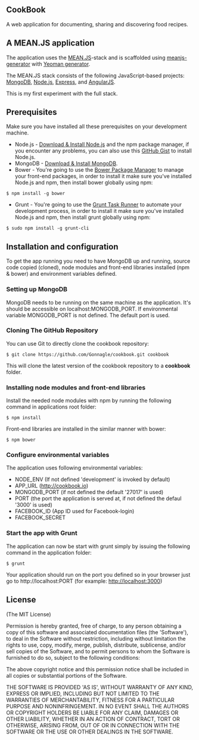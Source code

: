 ## CookBook

A web application for documenting, sharing and discovering food recipes.


## A MEAN.JS application

The application uses the [MEAN.JS](http://meanjs.org/)-stack and is scaffolded using [meanjs-generator](http://meanjs.org/generator.html) with [Yeoman generator](http://yeoman.io/index.html).

The MEAN.JS stack consists of the following JavaScript-based projects: [MongoDB](http://www.mongodb.org/), [Node.js](http://www.nodejs.org/), [Express](http://expressjs.com/), and [AngularJS](http://angularjs.org/).

This is my first experiment with the full stack.

## Prerequisites

Make sure you have installed all these prerequisites on your development machine.
* Node.js - [Download & Install Node.js](http://www.nodejs.org/download/) and the npm package manager, if you encounter any problems, you can also use this [GitHub Gist](https://gist.github.com/isaacs/579814) to install Node.js.
* MongoDB - [Download & Install MongoDB](http://www.mongodb.org/downloads).
* Bower - You're going to use the [Bower Package Manager](http://bower.io/) to manage your front-end packages, in order to install it make sure you've installed Node.js and npm, then install bower globally using npm:

```
$ npm install -g bower
```

* Grunt - You're going to use the [Grunt Task Runner](http://gruntjs.com/) to automate your development process, in order to install it make sure you've installed Node.js and npm, then install grunt globally using npm:

```
$ sudo npm install -g grunt-cli
```

## Installation and configuration

To get the app running you need to have MongoDB up and running, source code copied (cloned), node modules and front-end libraries installed (npm & bower) and environment variables defined.

### Setting up MongoDB

MongoDB needs to be running on the same machine as the application. It's should be accessible on localhost:MONGODB_PORT. If environmental variable MONGODB_PORT is not defined. The default port  is used.

### Cloning The GitHub Repository
You can use Git to directly clone the cookbook repository:
```
$ git clone https://github.com/Gonnagle/cookbook.git cookbook
```
This will clone the latest version of the cookbook repository to a **cookbook** folder.

### Installing node modules and front-end libraries

Install the needed node modules with npm by running the following command in applications root folder:

```
$ npm install
```

Front-end libraries are installed in the similar manner with bower:

```
$ npm bower
```

### Configure environmental variables

The application uses following environmental variables:
* NODE_ENV (If not defined 'development' is invoked by default)
* APP_URL (http://cookbook.io)
* MONGODB_PORT (if not defined the default '27017' is used)
* PORT (the port the application is served at, if not defined the defaul '3000' is used)
* FACEBOOK_ID (App ID used for Facebook-login)
* FACEBOOK_SECRET

### Start the app with Grunt

The application can now be start with grunt simply by issuing the following command in the application folder:

```
$ grunt
```

Your application should run on the port you defined so in your browser just go to http://localhost:PORT (for example: [http://localhost:3000](http://localhost:3000))

## License
(The MIT License)

Permission is hereby granted, free of charge, to any person obtaining
a copy of this software and associated documentation files (the
'Software'), to deal in the Software without restriction, including
without limitation the rights to use, copy, modify, merge, publish,
distribute, sublicense, and/or sell copies of the Software, and to
permit persons to whom the Software is furnished to do so, subject to
the following conditions:

The above copyright notice and this permission notice shall be
included in all copies or substantial portions of the Software.

THE SOFTWARE IS PROVIDED 'AS IS', WITHOUT WARRANTY OF ANY KIND,
EXPRESS OR IMPLIED, INCLUDING BUT NOT LIMITED TO THE WARRANTIES OF
MERCHANTABILITY, FITNESS FOR A PARTICULAR PURPOSE AND NONINFRINGEMENT.
IN NO EVENT SHALL THE AUTHORS OR COPYRIGHT HOLDERS BE LIABLE FOR ANY
CLAIM, DAMAGES OR OTHER LIABILITY, WHETHER IN AN ACTION OF CONTRACT,
TORT OR OTHERWISE, ARISING FROM, OUT OF OR IN CONNECTION WITH THE
SOFTWARE OR THE USE OR OTHER DEALINGS IN THE SOFTWARE.